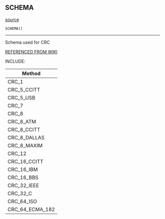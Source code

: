 #


## SCHEMA
[source](https://github.com/N0Ball/EDAC/blob/main/modules/edac/methods/crc_methods/schema.py/#L3)
```python 
SCHEMA()
```


---
Schema used for CRC

[REFERENCED FROM WIKI](https://en.wikipedia.org/wiki/Cyclic_redundancy_check#Polynomial_representations_of_cyclic_redundancy_checks)

INCLUDE:

|     Method    |
| ------------- |
| CRC_1         |
| CRC_5_CCITT   |
| CRC_5_USB     |
| CRC_7         |
| CRC_8         |
| CRC_8_ATM     |
| CRC_8_CCITT   |
| CRC_8_DALLAS  |
| CRC_8_MAXIM   |
| CRC_12        |
| CRC_16_CCITT  |
| CRC_16_IBM    |
| CRC_16_BBS    |
| CRC_32_IEEE   |
| CRC_32_C      |
| CRC_64_ISO    |
|CRC_64_ECMA_182|
